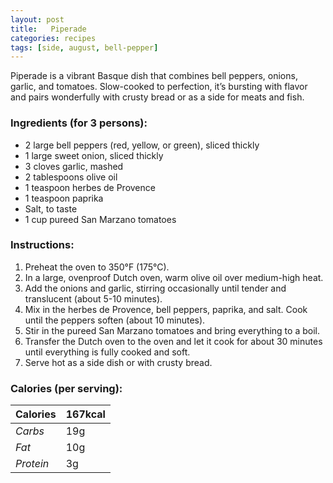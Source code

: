 ```yaml
---
layout: post
title:   Piperade
categories: recipes
tags: [side, august, bell-pepper]
---
```


Piperade is a vibrant Basque dish that combines bell peppers, onions, garlic, and tomatoes. Slow-cooked to perfection, it’s bursting with flavor and pairs wonderfully with crusty bread or as a side for meats and fish. 

### Ingredients (for 3 persons):
- 2 large bell peppers (red, yellow, or green), sliced thickly
- 1 large sweet onion, sliced thickly
- 3 cloves garlic, mashed
- 2 tablespoons olive oil
- 1 teaspoon herbes de Provence
- 1 teaspoon paprika
- Salt, to taste
- 1 cup pureed San Marzano tomatoes

### Instructions:

1. Preheat the oven to 350°F (175°C).
2. In a large, ovenproof Dutch oven, warm olive oil over medium-high heat.
3. Add the onions and garlic, stirring occasionally until tender and translucent (about 5-10 minutes).
4. Mix in the herbes de Provence, bell peppers, paprika, and salt. Cook until the peppers soften (about 10 minutes).
5. Stir in the pureed San Marzano tomatoes and bring everything to a boil.
6. Transfer the Dutch oven to the oven and let it cook for about 30 minutes until everything is fully cooked and soft.
7. Serve hot as a side dish or with crusty bread.

### Calories (per serving):

| **Calories** | 167kcal |
| ----------- | ----------- |
| *Carbs* | 19g |
| *Fat* | 10g |
| *Protein* | 3g |
